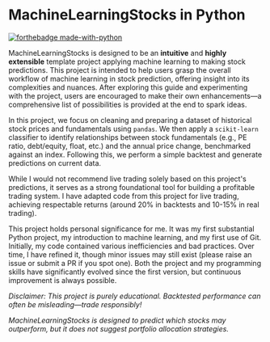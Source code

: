 # MachineLearningStocks in Python

[![forthebadge made-with-python](https://ForTheBadge.com/images/badges/made-with-python.svg)](https://www.python.org/)

MachineLearningStocks is designed to be an **intuitive** and **highly extensible** template project applying machine learning to making stock predictions. This project is intended to help users grasp the overall workflow of machine learning in stock prediction, offering insight into its complexities and nuances. After exploring this guide and experimenting with the project, users are encouraged to make their own enhancements—a comprehensive list of possibilities is provided at the end to spark ideas.

In this project, we focus on cleaning and preparing a dataset of historical stock prices and fundamentals using `pandas`. We then apply a `scikit-learn` classifier to identify relationships between stock fundamentals (e.g., PE ratio, debt/equity, float, etc.) and the annual price change, benchmarked against an index. Following this, we perform a simple backtest and generate predictions on current data.

While I would not recommend live trading solely based on this project's predictions, it serves as a strong foundational tool for building a profitable trading system. I have adapted code from this project for live trading, achieving respectable returns (around 20% in backtests and 10-15% in real trading).

This project holds personal significance for me. It was my first substantial Python project, my introduction to machine learning, and my first use of Git. Initially, my code contained various inefficiencies and bad practices. Over time, I have refined it, though minor issues may still exist (please raise an issue or submit a PR if you spot one). Both the project and my programming skills have significantly evolved since the first version, but continuous improvement is always possible.

*Disclaimer: This project is purely educational. Backtested performance can often be misleading—trade responsibly!*

*MachineLearningStocks is designed to predict which stocks may outperform, but it does not suggest portfolio allocation strategies.*



